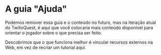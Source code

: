 # A guia "Ajuda"

Podemos remover essa guia e o conteúdo no futuro, mas na iteração atual do TwilioQuest, é aqui que você colocaria mais conteúdo disponível para orientar o jogador sobre o que precisa ser feito.

Descobrimos que o que funciona melhor é vincular recursos externos na Web, em vez de recriar um tutorial aqui.
